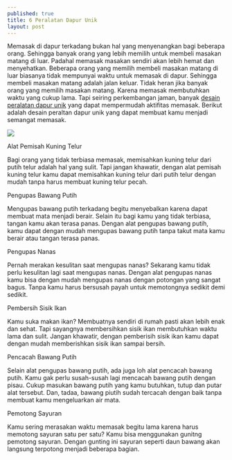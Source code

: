 ```yaml
---
published: true
title: 6 Peralatan Dapur Unik
layout: post
---
```

Memasak di dapur terkadang bukan hal yang menyenangkan bagi beberapa orang. Sehingga banyak orang yang lebih memilih untuk membeli masakan matang di luar. Padahal memasak masakan sendiri akan lebih hemat dan menyehatkan. Beberapa orang yang memilih membeli masakan matang di luar biasanya tidak mempunyai waktu untuk memasak di dapur. Sehingga membeli masakan matang adalah jalan keluar. Tidak heran jika banyak orang yang memilih masakan matang. Karena memasak membutuhkan waktu yang cukup lama. Tapi seiring perkembangan jaman, banyak <a href="https://www.ruparupa.com/dapur-minimalis/peralatan-dapur.html">desain peralatan dapur unik</a> yang dapat mempermudah aktifitas memasak. Berikut adalah desain peraltan dapur unik yang dapat membuat kamu menjadi semangat memasak.

<img src="https://encrypted-tbn3.gstatic.com/images?q=tbn:ANd9GcTkFkC2wTTdhrZlszi_bMM-TEfdvm85jTLqkgM-xl4EddBw82oW"/>

Alat Pemisah Kuning Telur

Bagi orang yang tidak terbiasa memasak, memisahkan kuning telur dari putih telur adalah hal yang sulit. Tapi jangan khawatir, dengan alat pemisah kuning telur kamu dapat memisahkan kuning telur dari putih telur dengan mudah tanpa harus membuat kuning telur pecah.

Pengupas Bawang Putih

Mengupas bawang putih terkadang begitu menyebalkan karena dapat membuat mata menjadi berair. Selain itu bagi kamu yang tidak terbiasa, tangan kamu akan terasa panas. Dengan alat pengupas bawang putih, kamu dapat dengan mudah mengupas bawang putih tanpa takut mata kamu berair atau tangan terasa panas.

Pengupas Nanas

Pernah merakan kesulitan saat mengupas nanas? Sekarang kamu tidak perlu kesulitan lagi saat mengupas nanas. Dengan alat pengupas nanas kamu bisa dengan mudah mengupas nanas dengan potongan yang sangat bagus. Tanpa kamu harus bersusah payah untuk memotongnya sedikit demi sedikit.

Pembersih Sisik Ikan

Kamu suka makan ikan? Membuatnya sendiri di rumah pasti akan lebih enak dan sehat. Tapi sayangnya membersihkan sisik ikan membutuhkan waktu lama dan sulit. Jangan khawatir, dengan pemberisih sisik ikan kamu dapat dengan mudah memberishkan sisik ikan sampai bersih.

Pencacah Bawang Putih

Selain alat pengupas bawang putih, ada juga loh alat pencacah bawang putih. Kamu gak perlu susah-susah lagi mencacah bawang putih dengan pisau. Cukup masukan bawang putih yang kamu butuhkan, tutup dan putar alat tersebut. Dan, tadaa, bawang piutih sudah tercacah dengan baik tanpa membuat kamu mengeluarkan air mata.

Pemotong Sayuran

Kamu sering merasakan waktu memasak begitu lama karena harus memotong sayuran satu per satu? Kamu bisa menggunakan gunitng pemotong sayuran. Dengan gunting ini sayuran seperti daun bawang akan langsung terpotong menjadi beberapa bagian.